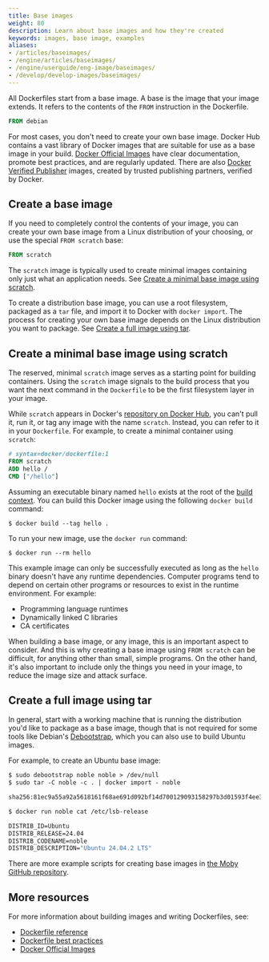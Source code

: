 ```yaml
---
title: Base images
weight: 80
description: Learn about base images and how they're created
keywords: images, base image, examples
aliases:
- /articles/baseimages/
- /engine/articles/baseimages/
- /engine/userguide/eng-image/baseimages/
- /develop/develop-images/baseimages/
---
```


All Dockerfiles start from a base image.
A base is the image that your image extends.
It refers to the contents of the `FROM` instruction in the Dockerfile.

```dockerfile
FROM debian
```

For most cases, you don't need to create your own base image. Docker Hub
contains a vast library of Docker images that are suitable for use as a base
image in your build. [Docker Official
Images](../../docker-hub/image-library/trusted-content.md#docker-official-images)
have clear documentation, promote best practices, and are regularly updated.
There are also [Docker Verified
Publisher](../../docker-hub/image-library/trusted-content.md#verified-publisher-images)
images, created by trusted publishing partners, verified by Docker.

## Create a base image

If you need to completely control the contents of your image, you can create
your own base image from a Linux distribution of your choosing, or use the
special `FROM scratch` base:

```dockerfile
FROM scratch
```

The `scratch` image is typically used to create minimal images containing only
just what an application needs. See [Create a minimal base image using scratch](#create-a-minimal-base-image-using-scratch).

To create a distribution base image, you can use a root filesystem, packaged as
a `tar` file, and import it to Docker with `docker import`. The process for
creating your own base image depends on the Linux distribution you want to
package. See [Create a full image using tar](#create-a-full-image-using-tar).

## Create a minimal base image using scratch

The reserved, minimal `scratch` image serves as a starting point for
building containers. Using the `scratch` image signals to the build process
that you want the next command in the `Dockerfile` to be the first filesystem
layer in your image.

While `scratch` appears in Docker's [repository on Docker Hub](https://hub.docker.com/_/scratch),
you can't pull it, run it, or tag any image with the name `scratch`.
Instead, you can refer to it in your `Dockerfile`.
For example, to create a minimal container using `scratch`:

```dockerfile
# syntax=docker/dockerfile:1
FROM scratch
ADD hello /
CMD ["/hello"]
```

Assuming an executable binary named `hello` exists at the root of the [build context](/manuals/build/concepts/context.md).
You can build this Docker image using the following `docker build` command:

```console
$ docker build --tag hello .
```

To run your new image, use the `docker run` command:

```console
$ docker run --rm hello
```

This example image can only be successfully executed as long as the `hello` binary
doesn't have any runtime dependencies. Computer programs tend to depend on
certain other programs or resources to exist in the runtime environment. For
example:

- Programming language runtimes
- Dynamically linked C libraries
- CA certificates

When building a base image, or any image, this is an important aspect to
consider. And this is why creating a base image using `FROM scratch` can be
difficult, for anything other than small, simple programs. On the other hand,
it's also important to include only the things you need in your image, to
reduce the image size and attack surface.

## Create a full image using tar

In general, start with a working machine that is running
the distribution you'd like to package as a base image, though that is
not required for some tools like Debian's [Debootstrap](https://wiki.debian.org/Debootstrap),
which you can also use to build Ubuntu images.

For example, to create an Ubuntu base image:

```dockerfile
$ sudo debootstrap noble noble > /dev/null
$ sudo tar -C noble -c . | docker import - noble

sha256:81ec9a55a92a5618161f68ae691d092bf14d700129093158297b3d01593f4ee3

$ docker run noble cat /etc/lsb-release

DISTRIB_ID=Ubuntu
DISTRIB_RELEASE=24.04
DISTRIB_CODENAME=noble
DISTRIB_DESCRIPTION="Ubuntu 24.04.2 LTS"
```

There are more example scripts for creating base images in
[the Moby GitHub repository](https://github.com/moby/moby/blob/master/contrib).

## More resources

For more information about building images and writing Dockerfiles, see:

* [Dockerfile reference](/reference/dockerfile.md)
* [Dockerfile best practices](/manuals/build/building/best-practices.md)
* [Docker Official Images](../../docker-hub/image-library/trusted-content.md#docker-official-images)
